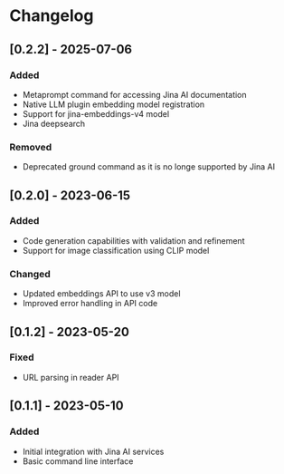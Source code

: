 # Changelog

## [0.2.2] - 2025-07-06

### Added
- Metaprompt command for accessing Jina AI documentation
- Native LLM plugin embedding model registration
- Support for jina-embeddings-v4 model
- Jina deepsearch
  
### Removed
- Deprecated ground command as it is no longe supported by Jina AI

## [0.2.0] - 2023-06-15

### Added
- Code generation capabilities with validation and refinement
- Support for image classification using CLIP model

### Changed
- Updated embeddings API to use v3 model
- Improved error handling in API code

## [0.1.2] - 2023-05-20

### Fixed
- URL parsing in reader API

## [0.1.1] - 2023-05-10

### Added
- Initial integration with Jina AI services
- Basic command line interface
